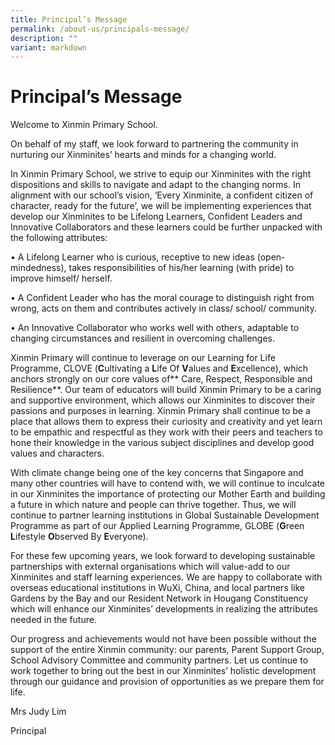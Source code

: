 ```yaml
---
title: Principal’s Message
permalink: /about-us/principals-message/
description: ""
variant: markdown
---
```

# **Principal’s Message**



Welcome to Xinmin Primary School. 

On behalf of my staff, we look forward to partnering the community in nurturing our Xinminites’ hearts and minds for a changing world.

In Xinmin Primary School, we strive to equip our Xinminites with the right dispositions and skills to navigate and adapt to the changing norms. In alignment with our school’s vision, ‘Every Xinminite, a confident citizen of character, ready for the future’, we will be implementing experiences that develop our Xinminites to be Lifelong Learners, Confident Leaders and Innovative Collaborators and these learners could be further unpacked with the following attributes:

•	A Lifelong Learner who is curious, receptive to new ideas (open-mindedness), takes responsibilities of his/her learning (with pride) to improve himself/ herself.

•	A Confident Leader who has the moral courage to distinguish right from wrong, acts on them and contributes actively in class/ school/ community.

•	An Innovative Collaborator who works well with others, adaptable to changing circumstances and resilient in overcoming challenges.

Xinmin Primary will continue to leverage on our Learning for Life Programme, CLOVE (**C**ultivating a **L**ife Of **V**alues and **E**xcellence), which anchors strongly on our core values of** Care, Respect, Responsible and Resilience**. Our team of educators will build Xinmin Primary to be a caring and supportive environment, which allows our Xinminites to discover their passions and purposes in learning. Xinmin Primary shall continue to be a place that allows them to express their curiosity and creativity and yet learn to be empathic and respectful as they work with their peers and teachers to hone their knowledge in the various subject disciplines and develop good values and characters.

With climate change being one of the key concerns that Singapore and many other countries will have to contend with, we will continue to inculcate in our Xinminites the importance of protecting our Mother Earth and building a future in which nature and people can thrive together. Thus, we will continue to partner learning institutions in Global Sustainable Development Programme as part of our Applied Learning Programme, GLOBE (**G**reen **L**ifestyle **O**bserved By **E**veryone). 

For these few upcoming years, we look forward to developing sustainable partnerships with external organisations which will value-add to our Xinminites and staff learning experiences. We are happy to collaborate with overseas educational institutions in WuXi, China, and local partners like Gardens by the Bay and our Resident Network in Hougang Constituency which will enhance our Xinminites’ developments in realizing the attributes needed in the future. 

Our progress and achievements would not have been possible without the support of the entire Xinmin community: our parents, Parent Support Group, School Advisory Committee and community partners. Let us continue to work together to bring out the best in our Xinminites’ holistic development through our guidance and provision of opportunities as we prepare them for life.

Mrs Judy Lim

Principal

